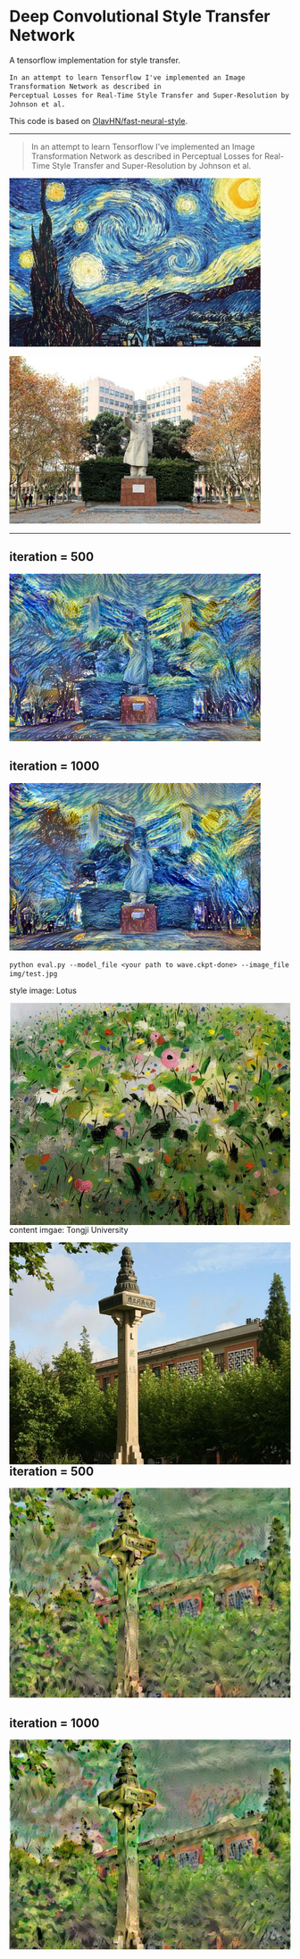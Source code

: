 # Deep Convolutional Style Transfer Network
A tensorflow implementation for style transfer.

    In an attempt to learn Tensorflow I've implemented an Image Transformation Network as described in 
    Perceptual Losses for Real-Time Style Transfer and Super-Resolution by Johnson et al.

This code is based on [OlavHN/fast-neural-style](https://github.com/OlavHN/fast-neural-style).

*****


>   In an attempt to learn Tensorflow I've implemented an Image Transformation Network as described in Perceptual Losses for Real-Time Style Transfer and Super-Resolution by Johnson et al.

![](examples/2-style2.jpg) 

![](examples/012-content.jpg)

---
iteration = 500
---
![](examples/tongji20_iter_500.jpg)

iteration = 1000
---
![](examples/tongji20.jpg)

    python eval.py --model_file <your path to wave.ckpt-done> --image_file img/test.jpg

<p>style image: Lotus</p> 
<img src="examples/5-style.jpg" width = "533" height = "398" alt="5-style" align=left /> 
<br />
<br />

<p>content imgae: Tongji University</p> 
<img src="examples/6-content.jpg" width = "530" height = "398" alt="6-content" align=left />
<br />
<br />

iteration = 500
---
![](examples/tongji07_iter_500.jpg)

iteration = 1000
---
![](examples/tongji07.jpg)

